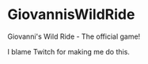 # GiovannisWildRide
Giovanni's Wild Ride - The official game!

I blame Twitch for making me do this.
